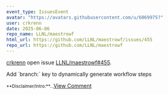 ```yaml
---
event_type: IssuesEvent
avatar: "https://avatars.githubusercontent.com/u/6069975?"
user: crkrenn
date: 2025-06-06
repo_name: LLNL/maestrowf
html_url: https://github.com/LLNL/maestrowf/issues/455
repo_url: https://github.com/LLNL/maestrowf
---
```


<a href='https://github.com/crkrenn' target='_blank'>crkrenn</a> open issue <a href='https://github.com/LLNL/maestrowf/issues/455' target='_blank'>LLNL/maestrowf#455</a>.

<p>Add `branch:` key to dynamically generate workflow steps</p><small>**Disclaimer/Intro:**...</small><a href='https://github.com/LLNL/maestrowf/issues/455' target='_blank'>View Comment</a>